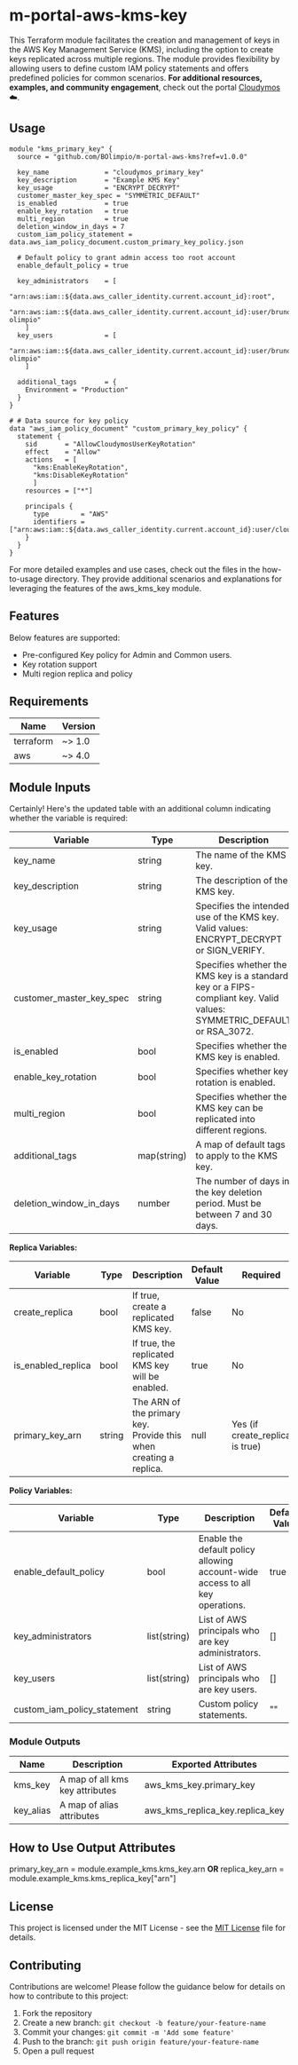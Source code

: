 # m-portal-aws-kms-key
This Terraform module facilitates the creation and management of keys in the AWS Key Management Service (KMS), including the option to create keys replicated across multiple regions. The module provides flexibility by allowing users to define custom IAM policy statements and offers predefined policies for common scenarios. **For additional resources, examples, and community engagement**, check out the portal [Cloudymos](https://cloudymos.com) :cloud:.

## Usage

```
module "kms_primary_key" {
  source = "github.com/BOlimpio/m-portal-aws-kms?ref=v1.0.0"

  key_name              = "cloudymos_primary_key"
  key_description       = "Example KMS Key"
  key_usage             = "ENCRYPT_DECRYPT"
  customer_master_key_spec = "SYMMETRIC_DEFAULT"
  is_enabled            = true
  enable_key_rotation   = true
  multi_region          = true
  deletion_window_in_days = 7
  custom_iam_policy_statement = data.aws_iam_policy_document.custom_primary_key_policy.json
  
  # Default policy to grant admin access too root account
  enable_default_policy = true

  key_administrators    = [
    "arn:aws:iam::${data.aws_caller_identity.current.account_id}:root",
    "arn:aws:iam::${data.aws_caller_identity.current.account_id}:user/bruno-olimpio"
    ]
  key_users             = [
    "arn:aws:iam::${data.aws_caller_identity.current.account_id}:user/bruno-olimpio"
    ]

  additional_tags       = {
    Environment = "Production"
  }
}

# # Data source for key policy
data "aws_iam_policy_document" "custom_primary_key_policy" {
  statement {
    sid       = "AllowCloudymosUserKeyRotation"
    effect    = "Allow"
    actions   = [
      "kms:EnableKeyRotation", 
      "kms:DisableKeyRotation"
      ]
    resources = ["*"]

    principals {
      type        = "AWS"
      identifiers = ["arn:aws:iam::${data.aws_caller_identity.current.account_id}:user/cloudymos"]
    }
  }
} 
```

For more detailed examples and use cases, check out the files in the how-to-usage directory. They provide additional scenarios and explanations for leveraging the features of the aws_kms_key module.
## Features

Below features are supported:

  * Pre-configured Key policy for Admin and Common users.  
  * Key rotation support
  * Multi region replica and policy

## Requirements

| Name | Version |
|------|---------|
| terraform | ~> 1.0 |
| aws | ~> 4.0 |

## Module Inputs
Certainly! Here's the updated table with an additional column indicating whether the variable is required:

| Variable                   | Type             | Description                                                                                                      | Default Value                        | Required                            |
|-----------------------------|------------------|------------------------------------------------------------------------------------------------------------------|--------------------------------------|-------------------------------------|
| key_name                    | string           | The name of the KMS key.                                                                                         |                                      | Yes                                 |
| key_description             | string           | The description of the KMS key.                                                                                  |                                      | No                                  |
| key_usage                   | string           | Specifies the intended use of the KMS key. Valid values: ENCRYPT_DECRYPT or SIGN_VERIFY.                          | ENCRYPT_DECRYPT                      | No                                  |
| customer_master_key_spec    | string           | Specifies whether the KMS key is a standard key or a FIPS-compliant key. Valid values: SYMMETRIC_DEFAULT or RSA_3072. | SYMMETRIC_DEFAULT                    | No                                  |
| is_enabled                  | bool             | Specifies whether the KMS key is enabled.                                                                       | true                                 | No                                  |
| enable_key_rotation         | bool             | Specifies whether key rotation is enabled.                                                                      | false                                | No                                  |
| multi_region                | bool             | Specifies whether the KMS key can be replicated into different regions.                                          | false                                | No                                  |
| additional_tags             | map(string)      | A map of default tags to apply to the KMS key.                                                                  | {}                                   | No                                  |
| deletion_window_in_days     | number           | The number of days in the key deletion period. Must be between 7 and 30 days.                                     | 30                                   | No                                  |

**Replica Variables:**

| Variable                   | Type             | Description                                                                                                      | Default Value                        | Required                            |
|-----------------------------|------------------|------------------------------------------------------------------------------------------------------------------|--------------------------------------|-------------------------------------|
| create_replica              | bool             | If true, create a replicated KMS key.                                                                           | false                                | No                                  |
| is_enabled_replica          | bool             | If true, the replicated KMS key will be enabled.                                                                | true                                 | No                                  |
| primary_key_arn             | string           | The ARN of the primary key. Provide this when creating a replica.                                                | null                                 | Yes (if create_replica is true)     |

**Policy Variables:**

| Variable                   | Type             | Description                                                                                                      | Default Value                        | Required                            |
|-----------------------------|------------------|------------------------------------------------------------------------------------------------------------------|--------------------------------------|-------------------------------------|
| enable_default_policy       | bool             | Enable the default policy allowing account-wide access to all key operations.                                    | true                                 | No                                  |
| key_administrators          | list(string)     | List of AWS principals who are key administrators.                                                              | []                                   | No                                  |
| key_users                   | list(string)     | List of AWS principals who are key users.                                                                       | []                                   | No                                  |
| custom_iam_policy_statement | string           | Custom policy statements.                                                                                        | ""                                   | No                                  |


### Module Outputs
| Name             | Description                                   | Exported Attributes                                       |
| ---------------- | --------------------------------------------- | --------------------------------------------------------- |
| kms_key          | A map of all kms key attributes              | aws_kms_key.primary_key                                    |
| key_alias  | A map of alias attributes      | aws_kms_replica_key.replica_key                            |
## How to Use Output Attributes
primary_key_arn = module.example_kms.kms_key.arn
**OR**
replica_key_arn = module.example_kms.kms_replica_key["arn"]
## License
This project is licensed under the MIT License - see the [MIT License](https://opensource.org/licenses/MIT) file for details.
## Contributing
Contributions are welcome! Please follow the guidance below for details on how to contribute to this project:
1. Fork the repository
2. Create a new branch: `git checkout -b feature/your-feature-name`
3. Commit your changes: `git commit -m 'Add some feature'`
4. Push to the branch: `git push origin feature/your-feature-name`
5. Open a pull request
